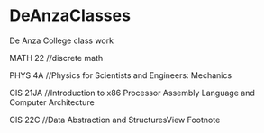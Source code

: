 # DeAnzaClasses
De Anza College class work

MATH 22 //discrete math

PHYS 4A //Physics for Scientists and Engineers: Mechanics

CIS 21JA //Introduction to x86 Processor Assembly Language and Computer Architecture

CIS 22C //Data Abstraction and StructuresView Footnote
